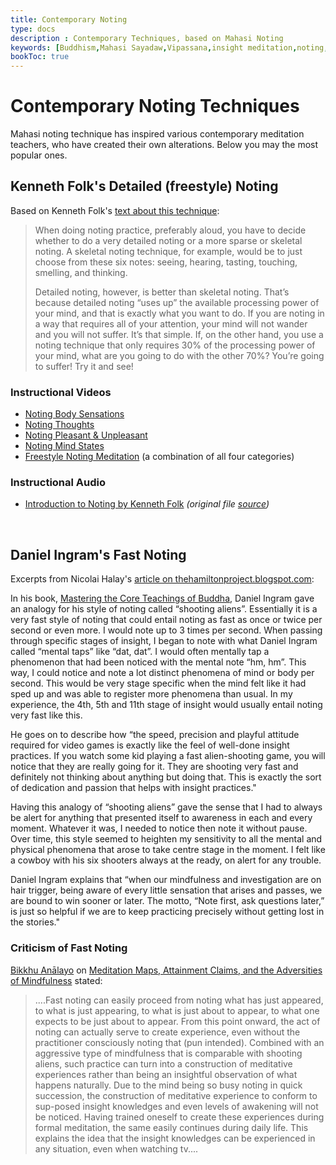 ```yaml
---
title: Contemporary Noting
type: docs
description : Contemporary Techniques, based on Mahasi Noting
keywords: [Buddhism,Mahasi Sayadaw,Vipassana,insight meditation,noting,freestyle noting, Kenneth Folk] 
bookToc: true
---
```


# Contemporary Noting Techniques

Mahasi noting technique has inspired various contemporary meditation teachers, who have created their own alterations. Below you may the most popular ones.

## Kenneth Folk's Detailed (freestyle) Noting

Based on Kenneth Folk's [text about this technique](http://kennethfolkdharma.com/2016/08/detailed-noting-is-better/):

> When doing noting practice, preferably aloud, you have to decide whether to do a very detailed noting or a more sparse or skeletal noting. A skeletal noting technique, for example, would be to just choose from these six notes: seeing, hearing, tasting, touching, smelling, and thinking.
> 
> Detailed noting, however, is better than skeletal noting. That’s because detailed noting “uses up” the available processing power of your mind, and that is exactly what you want to do. If you are noting in a way that requires all of your attention, your mind will not wander and you will not suffer. It’s that simple. If, on the other hand, you use a noting technique that only requires 30% of the processing power of your mind, what are you going to do with the other 70%? You’re going to suffer! Try it and see!

### Instructional Videos

- [Noting Body Sensations](https://www.youtube.com/watch?v=BgBAIHoc69s)
- [Noting Thoughts](https://www.youtube.com/watch?v=0B_Jdu8k-OE)
- [Noting Pleasant & Unpleasant](https://www.youtube.com/watch?v=Jib-fuJOvYo)
- [Noting Mind States](https://www.youtube.com/watch?v=TvXij9B5xoQ)
- [Freestyle Noting Meditation](https://www.youtube.com/watch?v=0-58IoZMNss) (a combination of all four categories)

### Instructional Audio

- [Introduction to Noting by Kenneth Folk](https://mahasivipassana.com/downloads/audio/kenneth-folk-noting.mp3) *(original file [source](https://ericgatleymeditation.blogspot.com/2016/01/vipassana-or-insight-meditation-mahasi.html))*


&nbsp;
## Daniel Ingram's Fast Noting

Excerpts from Nicolai Halay's [article on thehamiltonproject.blogspot.com](https://thehamiltonproject.blogspot.com/p/contact-details.html):

In his book, [Mastering the Core Teachings of Buddha](https://www.mctb.org/mctb2/table-of-contents), Daniel Ingram gave an analogy for his style of noting called “shooting aliens”. Essentially it is a very fast style of noting that could entail noting as fast as once or twice per second or even more. I would note up to 3 times per second. When passing through specific stages of insight, I began to note with what Daniel Ingram called “mental taps” like “dat, dat”. I would often mentally tap a phenomenon that had been noticed with the mental note “hm, hm”. This way, I could notice and note a lot distinct phenomena of mind or body per second. This would be very stage specific when the mind felt like it had sped up and was able to register more phenomena than usual. In my experience, the 4th, 5th and 11th stage of insight would usually entail noting very fast like this.

He goes on to describe how “the speed, precision and playful attitude required for video games is exactly like the feel of well-done insight practices. If you watch some kid playing a fast alien-shooting game, you will notice that they are really going for it. They are shooting very fast and definitely not thinking about anything but doing that. This is exactly the sort of dedication and passion that helps with insight practices." 

Having this analogy of “shooting aliens” gave the sense that I had to always be alert for anything that presented itself to awareness in each and every moment. Whatever it was, I needed to notice then note it without pause. Over time, this style seemed to heighten my sensitivity to all the mental and physical phenomena that arose to take centre stage in the moment. I felt like a cowboy with his six shooters always at the ready, on alert for any trouble. 

Daniel Ingram explains that “when our mindfulness and investigation are on hair trigger, being aware of every little sensation that arises and passes, we are bound to win sooner or later. The motto, “Note first, ask questions later,” is just so helpful if we are to keep practicing precisely without getting lost in the stories."

### Criticism of Fast Noting

[Bikkhu Anālayo](https://en.wikipedia.org/wiki/Bhikkhu_Analayo) on [Meditation Maps, Attainment Claims, and the Adversities of Mindfulness](https://link.springer.com/article/10.1007/s12671-020-01389-4) stated:

> ....Fast noting can easily proceed from noting what has just appeared, to what is just appearing, to what is just about to appear, to what one expects to be just about to appear. From this point onward, the act of noting can actually serve to create experience, even without the practitioner consciously noting that (pun intended). Combined with an aggressive type of mindfulness that is comparable with shooting aliens, such practice can turn into a construction of meditative experiences rather than being an insightful observation of what happens naturally. Due to the mind being so busy noting in quick succession, the construction of meditative experience to conform to sup-posed insight knowledges and even levels of awakening will not be noticed. Having trained oneself to create these experiences during formal meditation, the same easily continues during daily life. This explains the idea that the insight knowledges can be experienced in any situation, even when watching tv....